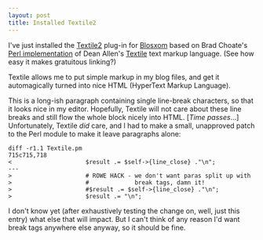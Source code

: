 ```yaml
---
layout: post
title: Installed Textile2
---
```


I've just installed the
[Textile2](http://molelog.molehill.org/blox/Computers/Internet/Web/Blosxom/Textile/)
plug-in for [Blosxom](http://www.blosxom.com/) based on Brad Choate's
[Perl
implementation](http://bradchoate.com/weblog/2003/07/08/mttextile) of
Dean Allen's [Textile](http://www.textism.com/tools/textile/) text
markup language. (See how easy it makes gratuitous linking?)

Textile allows me to put simple markup in my blog files, and get it
automagically turned into nice HTML (HyperText Markup Language). 

This is a long-ish paragraph containing single line-break characters,
so that it looks nice in my editor. Hopefully, Textile will not care
about these line breaks and still flow the whole block nicely into
HTML. [_Time passes_...] Unfortunately,
Textile _did_ care, and I had to make a small, unapproved patch to
the Perl module to make it leave paragraphs alone:

    diff -r1.1 Textile.pm
    715c715,718
    <                     $result .= $self->{line_close} ."\n";
    ---
    >                     # ROWE HACK - we don't want paras split up with 
    >                     #             break tags, damn it!
    >                     #$result .= $self->{line_close} ."\n";
    >                     $result .= "\n";

I don't know yet (after exhaustively testing the change on, well, just
this entry) what else that will impact. But I can't think of any
reason I'd want break tags anywhere else anyway, so it should be fine.
